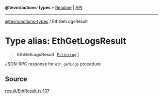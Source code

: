 **@tevm/actions-types** • [Readme](../README.md) \| [API](../globals.md)

***

[@tevm/actions-types](../README.md) / EthGetLogsResult

# Type alias: EthGetLogsResult

> **EthGetLogsResult**: [`FilterLog`](FilterLog.md)[]

JSON-RPC response for `eth_getLogs` procedure

## Source

[result/EthResult.ts:107](https://github.com/evmts/tevm-monorepo/blob/main/packages/actions-types/src/result/EthResult.ts#L107)
